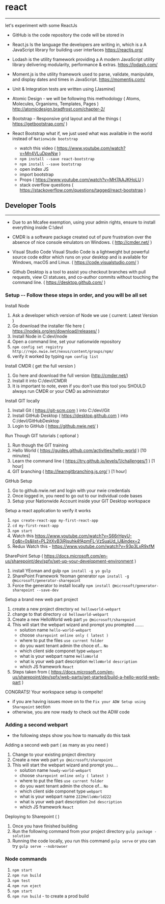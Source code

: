 # react
---
let's experiment with some ReactJs

* GitHub is the code repository the code will be stored in

* React.js Is the language the developers are writing in, which is a A JavaScript library for building user interfaces https://reactjs.org/

* Lodash is the utility framework providing a A modern JavaScript utility library delivering modularity, performance & extras. https://lodash.com/

* Moment.js is the utility framework used to parse, validate, manipulate, and display dates and times in JavaScript. https://momentjs.com/

* Unit & Integration tests are written using [Jasmine]

* Atomic Design - we will be following this methodology ( Atoms, Molecules, Organisms, Templates, Pages ) http://atomicdesign.bradfrost.com/chapter-2/

* Bootstrap - Responsive grid layout and all the things ( https://getbootstrap.com/ )

* React Bootstrap what if, we just used what was available in the world instead of `Nationwide bootstrap`
    - watch this video ( https://www.youtube.com/watch?v=Mn4VLuDpwNw )
    - `npm install --save react-bootstrap`
    - `npm install --save bootstrap`
    - open index JS
    - import bootstrap
    - Props ( https://www.youtube.com/watch?v=MH7AAJKHoLU )
    - stack overflow questions ( https://stackoverflow.com/questions/tagged/react-bootstrap )
 
## Developer Tools
---

* Due to an Mcafee exemption, using your admin rights, ensure to install everything inside C:\devl

* CMDR is a software package created out of pure frustration over the absence of nice console emulators on Windows. ( http://cmder.net/ )

* Visual Studio Code Visual Studio Code is a lightweight but powerful source code editor which runs on your desktop and is available for Windows, macOS and Linux. ( https://code.visualstudio.com/ )

* Github Desktop is a tool to assist you checkout branches with pull requests, view CI statuses, and co-author commits without touching the command line. ( https://desktop.github.com/ )

### Setup -- Follow these steps in order, and you will be all set

Install Node

1. Ask a developer which version of Node we use ( current: Latest Version )
2. Go download the installer file here ( https://nodejs.org/en/download/releases/ ) 
3. Install Node in C:devl/node
4. Open a command line, set your nationwide repository
5. `npm config set registry http://repo.nwie.net/nexus/content/groups/npm/`
6. verify it worked by typing `npm config list`

Install CMDR ( get the full version )
1. Go here and download the full version (http://cmder.net/)
2. Install it into C:/devl/CMDR
3. It is important to note, even if you don't use this tool you SHOULD always run CMDR or your CMD as administrator

Install GIT locally
1. Install Git ( https://git-scm.com ) into C:/devl/Git
2. Install GitHub Desktop ( https://desktop.github.com ) into C:/devl/GitHubDesktop
3. Login to GitHub ( https://github.nwie.net/ )

Run Though GIT tutorials ( optional )
1. Run though the GIT training
2. Hello World ( https://guides.github.com/activities/hello-world  ) [10 minutes]
3. Learn the command line ( https://try.github.io/levels/1/challenges/1  ) [1 hour]
4. GIT branching (  http://learngitbranching.js.org/  ) [1 hour]

GitHub Setup
1. Go to github.nwie.net and login with your nwie credentials
2. Once logged in, you need to go out to our individual code bases
3. Setup your Nationwide Account inside your GIT Desktop workspace

Setup a react application to verify it works
1. `npx create-react-app my-first-react-app`
2. `cd my-first-react-app`
3. `npm start`
4. Watch this https://www.youtube.com/watch?v=S66rHpyU-Eg&t=0s&list=PL2itXvB3jRjsuhk4fApmFL-VzSuaUd_IJ&index=2
5. Redux Watch this - https://www.youtube.com/watch?v=93p3LxR9xfM

SharePoint Setup ( https://docs.microsoft.com/en-us/sharepoint/dev/spfx/set-up-your-development-environment )
1. install YEoman and gulp `npm install -g yo gulp`
2. SharePoint Framework Yeoman generator `npm install -g @microsoft/generator-sharepoint`
3. Force the generator to install locally `npm install @microsoft/generator-sharepoint --save-dev`

Setup a brand new web part project
1. create a new project directory `md helloworld-webpart`
2. change to that directory `cd helloworld-webpart`
3. Create a new HelloWorld web part `yo @microsoft/sharepoint`
4. This will start the webpart wizard and prompt you prompted .......
    - solution name `hello-world-webpart`
    - choose `sharepoint online only ( latest )`
    - where to put the files `use current folder`
    - do you want tenant admin the choce of... `No`
    - which client side componet type `webpart`
    - what is your webpart name `HelloWorld`
    - what is your web part description `HelloWorld description`
    - which JS framework `React` 
5. Steps taken from ( https://docs.microsoft.com/en-us/sharepoint/dev/spfx/web-parts/get-started/build-a-hello-world-web-part )

CONGRATS! Your workspace setup is compelte!
- if you are having issues move on to the `Fix your ADW Setup using Sharepoint` section
- otherwise, you are now ready to check out the ADW code

### Adding a second webpart
- the following steps show you how to manually do this task

Adding a second web part ( as many as you need )
1. Change to your existing project directory
2. Create a new web part `yo @microsoft/sharepoint`
3. This will start the webpart wizard and prompt you....
    - solution name `howdy-world-webpart`
    - choose `sharepoint online only ( latest )`
    - where to put the files `use current folder`
    - do you want tenant admin the choce of... `No`
    - which client side componet type `webpart`
    - what is your webpart name `222HelloWorld222`
    - what is your web part description `2nd description`
    - which JS framework `React`
 
Deploying to Sharepoint (  )
1. Once you have finished building
2. Run the following command from your project directory `gulp package -solution`
3. Running the code locally, you run this command `gulp serve`  or you can try `gulp serve --nobrowser`

### Node commands 
1. `npm start`
2. `npm run build`
3. `npm test`
4. `npm run eject`
5. `npm start`
6. `npm run build` - to create a prod build 